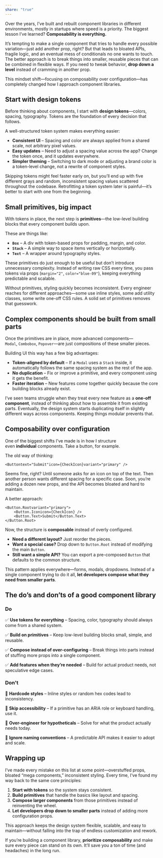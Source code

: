 ```yaml
---
share: "true"
---
```

Over the years, I’ve built and rebuilt component libraries in different environments, mostly in startups where speed is a priority. The biggest lesson I’ve learned? **Composability is everything.**

It’s tempting to make a single component that tries to handle every possible variation—just add another prop, right? But that leads to bloated APIs, fragile logic, and an eventual mess of conditionals no one wants to touch. The better approach is to break things into smaller, reusable pieces that can be combined in flexible ways. If you need to tweak behavior, **drop down a level** instead of cramming in another prop.

This mindset shift—focusing on composability over configuration—has completely changed how I approach component libraries.

## Start with design tokens

Before thinking about components, I start with **design tokens**—colors, spacing, typography. Tokens are the foundation of every decision that follows.

A well-structured token system makes everything easier:

- **Consistent UI** – Spacing and color are always applied from a shared scale, not arbitrary pixel values.
- **Easy updates** – Need to adjust a spacing value across the app? Change the token once, and it updates everywhere.
- **Simpler theming** – Switching to dark mode or adjusting a brand color is a token-level change, not a rewrite of component styles.

Skipping tokens might feel faster early on, but you’ll end up with five different grays and random, inconsistent spacing values scattered throughout the codebase. Retrofitting a token system later is painful—it’s better to start with one from the beginning.

## Small primitives, big impact

With tokens in place, the next step is **primitives**—the low-level building blocks that every component builds upon.

These are things like:

- **`Box`** – A div with token-based props for padding, margin, and color.
- **`Stack`** – A simple way to space items vertically or horizontally.
- **`Text`** – A wrapper around typography styles.

These primitives do just enough to be useful but don’t introduce unnecessary complexity. Instead of writing raw CSS every time, you pass tokens via props (`margin="2"`, `color="blue-09"`), keeping everything predictable and scalable.

Without primitives, styling quickly becomes inconsistent. Every engineer reaches for different approaches—some use inline styles, some add utility classes, some write one-off CSS rules. A solid set of primitives removes that guesswork.

## Complex components should be built from small parts

Once the primitives are in place, more advanced components—`Modal`, `Combobox`, `Popover`—are just compositions of these smaller pieces.

Building UI this way has a few big advantages:

- **Token-aligned by default** – If a `Modal` uses a `Stack` inside, it automatically follows the same spacing system as the rest of the app.
- **No duplication** – Fix or improve a primitive, and every component using it gets the benefit.
- **Faster iteration** – New features come together quickly because the core building blocks already exist.

I’ve seen teams struggle when they treat every new feature as a **one-off component**, instead of thinking about how to assemble it from existing parts. Eventually, the design system starts duplicating itself in slightly different ways across components. Keeping things modular prevents that.

## Composability over configuration

One of the biggest shifts I’ve made is in how I structure even **individual** components. Take a button, for example.

The old way of thinking:

```
<Buttontext="Submit"icon={CheckIcon}variant="primary" />
```

Seems fine, right? Until someone asks for an icon on top of the text. Then another person wants different spacing for a specific case. Soon, you’re adding a dozen new props, and the API becomes bloated and hard to maintain.

A better approach:

```
<Button.Rootvariant="primary">
    <Button.Iconicon={CheckIcon} />
    <Button.Text>Submit</Button.Text>
</Button.Root>
```

Now, the structure is **composable** instead of overly configured.

- **Need a different layout?** Just reorder the pieces.
- **Want a special case?** Drop down to `Button.Root` instead of modifying the main `Button`.
- **Still want a simple API?** You can export a pre-composed `Button` that defaults to the common structure.

This pattern applies everywhere—forms, modals, dropdowns. Instead of a single component trying to do it all, **let developers compose what they need from smaller parts**.

## The do’s and don’ts of a good component library

### Do

✅ **Use tokens for everything** – Spacing, color, typography should always come from a shared system.

✅ **Build on primitives** – Keep low-level building blocks small, simple, and reusable.

✅ **Compose instead of over-configuring** – Break things into parts instead of stuffing more props into a single component.

✅ **Add features when they’re needed** – Build for actual product needs, not speculative edge cases.

### Don't

🚫 **Hardcode styles** – Inline styles or random hex codes lead to inconsistency.

🚫 **Skip accessibility** – If a primitive has an ARIA role or keyboard handling, use it.

🚫 **Over-engineer for hypotheticals** – Solve for what the product actually needs today.

🚫 **Ignore naming conventions** – A predictable API makes it easier to adopt and scale.

## Wrapping up

I’ve made every mistake on this list at some point—overstuffed props, bloated “mega components,” inconsistent styling. Every time, I’ve found my way back to the same core principles:

1. **Start with tokens** so the system stays consistent.
2. **Build primitives** that handle the basics like layout and spacing.
3. **Compose larger components** from those primitives instead of reinventing the wheel.
4. **Let developers drop down to smaller parts** instead of adding more configuration props.

This approach keeps the design system flexible, scalable, and easy to maintain—without falling into the trap of endless customization and rework.

If you’re building a component library, **prioritize composability** and make sure every piece can stand on its own. It’ll save you a ton of time (and headaches) in the long run.